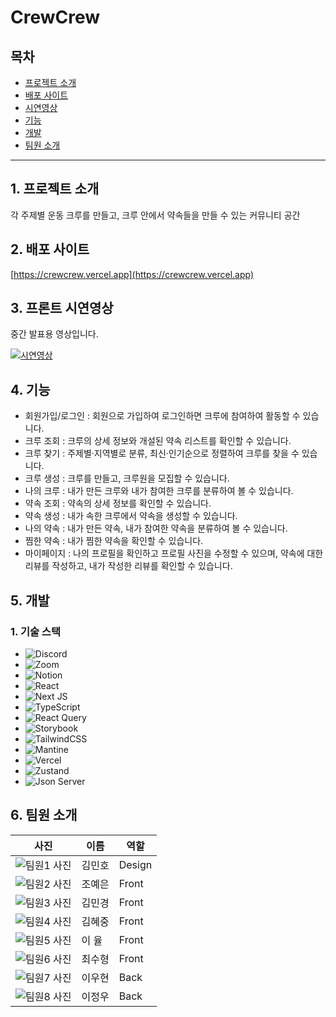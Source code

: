 # CrewCrew

## 목차

- [프로젝트 소개](#프로젝트-소개)
- [배포 사이트](#배포-사이트)
- [시연영상](#시연영상)
- [기능](#기능)
- [개발](#개발)
- [팀원 소개](#팀원-소개)

-----

## 1. 프로젝트 소개

각 주제별 운동 크루를 만들고, 크루 안에서 약속들을 만들 수 있는 커뮤니티 공간

## 2. 배포 사이트

[https://crewcrew.vercel.app](https://crewcrew.vercel.app)

## 3. 프론트 시연영상

중간 발표용 영상입니다.

[![시연영상](https://clover-cub-62d.notion.site/image/https%3A%2F%2Fprod-files-secure.s3.us-west-2.amazonaws.com%2F82cafa30-a400-4112-a79e-fcb2cdcfcca7%2F17f20972-3913-4486-b10a-b9a0d8333940%2Faed7c2b7-65f6-4ed3-b566-c1137d2c8bf1.png?table=block&id=ba60434d-0d2f-4b89-9edc-84396cdbedaf&spaceId=82cafa30-a400-4112-a79e-fcb2cdcfcca7&width=1420&userId=&cache=v2)](https://youtu.be/8qhzx36ljDM?si=WG9IUu63eUXf63Hz)

## 4. 기능

- 회원가입/로그인 : 회원으로 가입하여 로그인하면 크루에 참여하여 활동할 수 있습니다.
- 크루 조회 : 크루의 상세 정보와 개설된 약속 리스트를 확인할 수 있습니다.
- 크루 찾기 : 주제별·지역별로 분류, 최신·인기순으로 정렬하여 크루를 찾을 수 있습니다.
- 크루 생성 : 크루를 만들고, 크루원을 모집할 수 있습니다.
- 나의 크루 : 내가 만든 크루와 내가 참여한 크루를 분류하여 볼 수 있습니다.
- 약속 조회 : 약속의 상세 정보를 확인할 수 있습니다.
- 약속 생성 : 내가 속한 크루에서 약속을 생성할 수 있습니다.
- 나의 약속 : 내가 만든 약속, 내가 참여한 약속을 분류하여 볼 수 있습니다.
- 찜한 약속 : 내가 찜한 약속을 확인할 수 있습니다.
- 마이페이지 : 나의 프로필을 확인하고 프로필 사진을 수정할 수 있으며, 약속에 대한 리뷰를 작성하고, 내가 작성한 리뷰를 확인할 수 있습니다.

## 5. 개발

### 1. 기술 스택

- ![Discord](https://img.shields.io/badge/Discord-%235865F2.svg?style=for-the-badge&logo=discord&logoColor=white)
- ![Zoom](https://img.shields.io/badge/Zoom-2D8CFF?style=for-the-badge&logo=zoom&logoColor=white)
- ![Notion](https://img.shields.io/badge/Notion-%23000000.svg?style=for-the-badge&logo=notion&logoColor=white)
- ![React](https://img.shields.io/badge/react-%2320232a.svg?style=for-the-badge&logo=react&logoColor=%2361DAFB)
- ![Next JS](https://img.shields.io/badge/Next-black?style=for-the-badge&logo=next.js&logoColor=white)
- ![TypeScript](https://img.shields.io/badge/typescript-%23007ACC.svg?style=for-the-badge&logo=typescript&logoColor=white)
- ![React Query](https://img.shields.io/badge/-React%20Query-FF4154?style=for-the-badge&logo=react%20query&logoColor=white)
- ![Storybook](https://img.shields.io/badge/-Storybook-FF4785?style=for-the-badge&logo=storybook&logoColor=white)
- ![TailwindCSS](https://img.shields.io/badge/tailwindcss-%2338B2AC.svg?style=for-the-badge&logo=tailwind-css&logoColor=white)
- ![Mantine](https://img.shields.io/badge/Mantine-ffffff?style=for-the-badge&logo=Mantine&logoColor=339af0)
- ![Vercel](https://img.shields.io/badge/vercel-%23000000.svg?style=for-the-badge&logo=vercel&logoColor=white)
- ![Zustand](https://img.shields.io/badge/ZUSTAND-654e48?style=for-the-badge&logo=ZUSTAND&logoColor=654e48)
- ![Json Server](https://img.shields.io/badge/JSON_SERVER-000?style=for-the-badge&logo=JSON_SERVER&logoColor=white)

## 6. 팀원 소개

| 사진 | 이름 | 역할 |
| --- | --- | --- |
| ![팀원1 사진](https://via.placeholder.com/100) | 김민호 | Design |
| ![팀원2 사진](https://via.placeholder.com/100) | 조예은 | Front |
| ![팀원3 사진](https://via.placeholder.com/100) | 김민경 | Front |
| ![팀원4 사진](https://via.placeholder.com/100) | 김혜중 | Front |
| ![팀원5 사진](https://via.placeholder.com/100) | 이 율 | Front |
| ![팀원6 사진](https://via.placeholder.com/100) | 최수형 | Front |
| ![팀원7 사진](https://via.placeholder.com/100) | 이우현 | Back |
| ![팀원8 사진](https://via.placeholder.com/100) | 이정우 | Back |